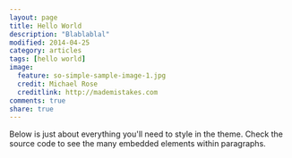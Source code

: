 ```yaml
---
layout: page
title: Hello World
description: "Blablablal"
modified: 2014-04-25
category: articles
tags: [hello world]
image:
  feature: so-simple-sample-image-1.jpg
  credit: Michael Rose
  creditlink: http://mademistakes.com
comments: true
share: true
---
```


Below is just about everything you'll need to style in the theme. Check the source code to see the many embedded elements within paragraphs.
